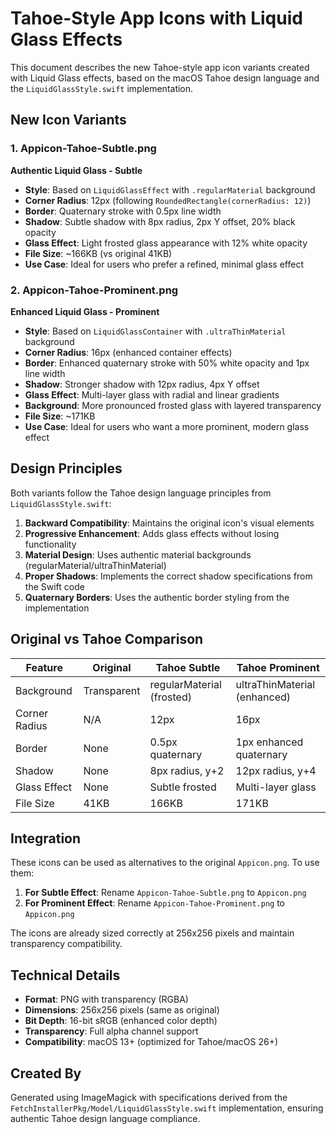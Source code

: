 # Tahoe-Style App Icons with Liquid Glass Effects

This document describes the new Tahoe-style app icon variants created with Liquid Glass effects, based on the macOS Tahoe design language and the `LiquidGlassStyle.swift` implementation.

## New Icon Variants

### 1. Appicon-Tahoe-Subtle.png
**Authentic Liquid Glass - Subtle**
- **Style**: Based on `LiquidGlassEffect` with `.regularMaterial` background
- **Corner Radius**: 12px (following `RoundedRectangle(cornerRadius: 12)`)
- **Border**: Quaternary stroke with 0.5px line width
- **Shadow**: Subtle shadow with 8px radius, 2px Y offset, 20% black opacity
- **Glass Effect**: Light frosted glass appearance with 12% white opacity
- **File Size**: ~166KB (vs original 41KB)
- **Use Case**: Ideal for users who prefer a refined, minimal glass effect

### 2. Appicon-Tahoe-Prominent.png
**Enhanced Liquid Glass - Prominent**
- **Style**: Based on `LiquidGlassContainer` with `.ultraThinMaterial` background
- **Corner Radius**: 16px (enhanced container effects)
- **Border**: Enhanced quaternary stroke with 50% white opacity and 1px line width
- **Shadow**: Stronger shadow with 12px radius, 4px Y offset
- **Glass Effect**: Multi-layer glass with radial and linear gradients
- **Background**: More pronounced frosted glass with layered transparency
- **File Size**: ~171KB
- **Use Case**: Ideal for users who want a more prominent, modern glass effect

## Design Principles

Both variants follow the Tahoe design language principles from `LiquidGlassStyle.swift`:

1. **Backward Compatibility**: Maintains the original icon's visual elements
2. **Progressive Enhancement**: Adds glass effects without losing functionality
3. **Material Design**: Uses authentic material backgrounds (regularMaterial/ultraThinMaterial)
4. **Proper Shadows**: Implements the correct shadow specifications from the Swift code
5. **Quaternary Borders**: Uses the authentic border styling from the implementation

## Original vs Tahoe Comparison

| Feature | Original | Tahoe Subtle | Tahoe Prominent |
|---------|----------|--------------|-----------------|
| Background | Transparent | regularMaterial (frosted) | ultraThinMaterial (enhanced) |
| Corner Radius | N/A | 12px | 16px |
| Border | None | 0.5px quaternary | 1px enhanced quaternary |
| Shadow | None | 8px radius, y+2 | 12px radius, y+4 |
| Glass Effect | None | Subtle frosted | Multi-layer glass |
| File Size | 41KB | 166KB | 171KB |

## Integration

These icons can be used as alternatives to the original `Appicon.png`. To use them:

1. **For Subtle Effect**: Rename `Appicon-Tahoe-Subtle.png` to `Appicon.png`
2. **For Prominent Effect**: Rename `Appicon-Tahoe-Prominent.png` to `Appicon.png`

The icons are already sized correctly at 256x256 pixels and maintain transparency compatibility.

## Technical Details

- **Format**: PNG with transparency (RGBA)
- **Dimensions**: 256x256 pixels (same as original)
- **Bit Depth**: 16-bit sRGB (enhanced color depth)
- **Transparency**: Full alpha channel support
- **Compatibility**: macOS 13+ (optimized for Tahoe/macOS 26+)

## Created By

Generated using ImageMagick with specifications derived from the `FetchInstallerPkg/Model/LiquidGlassStyle.swift` implementation, ensuring authentic Tahoe design language compliance.